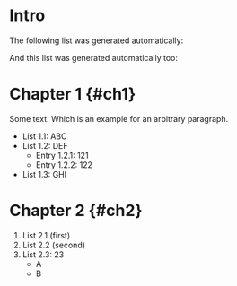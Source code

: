 # Intro

The following list was generated automatically:

<!-- #data-list /Chapter* -->

And this list was generated automatically too:

<!--
#data-list /*/List *
-->

# Chapter 1 {#ch1}

Some text.
Which is an example for an arbitrary paragraph.

* List 1.1: ABC
* List 1.2: DEF
    + Entry 1.2.1: 121
    + Entry 1.2.2: 122
* List 1.3: GHI

# Chapter 2 {#ch2}

1. List 2.1 (first)
2. List 2.2 (second)
3. List 2.3: 23
    * A
    * B
